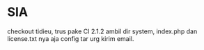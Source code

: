 SIA
===

checkout tidieu, trus pake CI 2.1.2 ambil dir system, index.php dan license.txt nya aja
config tar urg kirim email.
